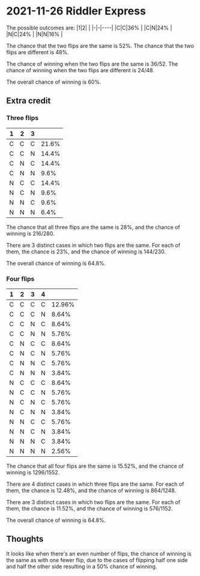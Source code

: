 2021-11-26 Riddler Express
==========================
The possible outcomes are:
|1|2|    |
|-|-|----|
|C|C|36% |
|C|N|24% |
|N|C|24% |
|N|N|16% |

The chance that the two flips are the same is 52%.
The chance that the two flips are different is 48%.

The chance of winning when the two flips are the same is 36/52.
The chance of winning when the two flips are different is 24/48.

The overall chance of winning is 60%.

Extra credit
------------
### Three flips
|1|2|3|      |
|-|-|-|------|
|C|C|C|21.6% |
|C|C|N|14.4% |
|C|N|C|14.4% |
|C|N|N|9.6%  |
|N|C|C|14.4% |
|N|C|N|9.6%  |
|N|N|C|9.6%  |
|N|N|N|6.4%  |

The chance that all three flips are the same is 28%, and the chance of
winning is 216/280.

There are 3 distinct cases in which two flips are the same.  For each of them,
the chance is 23%, and the chance of winning is 144/230.

The overall chance of winning is 64.8%.

### Four flips
|1|2|3|4|       |
|-|-|-|-|-------|
|C|C|C|C|12.96% |
|C|C|C|N|8.64%  |
|C|C|N|C|8.64%  |
|C|C|N|N|5.76%  |
|C|N|C|C|8.64%  |
|C|N|C|N|5.76%  |
|C|N|N|C|5.76%  |
|C|N|N|N|3.84%  |
|N|C|C|C|8.64%  |
|N|C|C|N|5.76%  |
|N|C|N|C|5.76%  |
|N|C|N|N|3.84%  |
|N|N|C|C|5.76%  |
|N|N|C|N|3.84%  |
|N|N|N|C|3.84%  |
|N|N|N|N|2.56%  |

The chance that all four flips are the same is 15.52%, and the chance of
winning is 1296/1552.

There are 4 distinct cases in which three flips are the same.  For each of
them, the chance is 12.48%, and the chance of winning is 864/1248.

There are 3 distinct cases in which two flips are the same.  For each of them,
the chance is 11.52%, and the chance of winning is 576/1152.

The overall chance of winning is 64.8%.

Thoughts
--------
It looks like when there's an even number of flips, the chance of winning
is the same as with one fewer flip, due to the cases of flipping half one
side and half the other side resulting in a 50% chance of winning.
